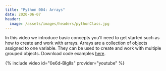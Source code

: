 ```yaml
---
title: "Python 004: Arrays"
date: 2020-06-07
header:
  image: /assets/images/headers/pythonClass.jpg
---
```


In this video we introduce basic concepts you'll need to get started such as how to create and work with arrays. Arrays are a collection of objects assigned to one variable. They can be used to create and work with multiple grouped objects. Download code examples [here](https://github.com/jijames/LearnPythonProgramming).

{% include video id="0e6d-BIgIls" provider="youtube" %}